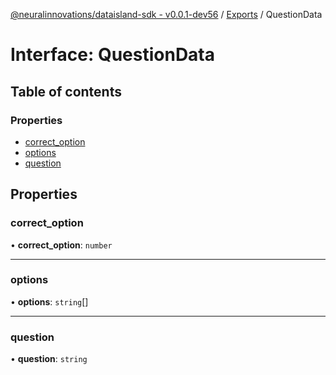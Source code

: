 [@neuralinnovations/dataisland-sdk - v0.0.1-dev56](../../README.md) / [Exports](../modules.md) / QuestionData

# Interface: QuestionData

## Table of contents

### Properties

- [correct\_option](QuestionData.md#correct_option)
- [options](QuestionData.md#options)
- [question](QuestionData.md#question)

## Properties

### correct\_option

• **correct\_option**: `number`

___

### options

• **options**: `string`[]

___

### question

• **question**: `string`

